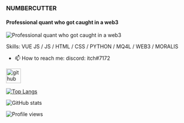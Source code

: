 ### NUMBERCUTTER
#### Professional quant who got caught in a web3
![Professional quant who got caught in a web3](https://pbs.twimg.com/profile_banners/1512406919025209348/1658331203/600x200)


Skills: VUE JS / JS / HTML / CSS / PYTHON / MQ4L / WEB3 / MORALIS

- 📫 How to reach me: discord: itch#7172 


[<img src='https://cdn.jsdelivr.net/npm/simple-icons@3.0.1/icons/github.svg' alt='github' height='40'>](https://github.com/numbercutter)  

[![Top Langs](https://github-readme-stats.vercel.app/api/top-langs/?username=numbercutter)](https://github.com/anuraghazra/github-readme-stats)

![GitHub stats](https://github-readme-stats.vercel.app/api?username=numbercutter&show_icons=true)  

![Profile views](https://gpvc.arturio.dev/numbercutter)  
